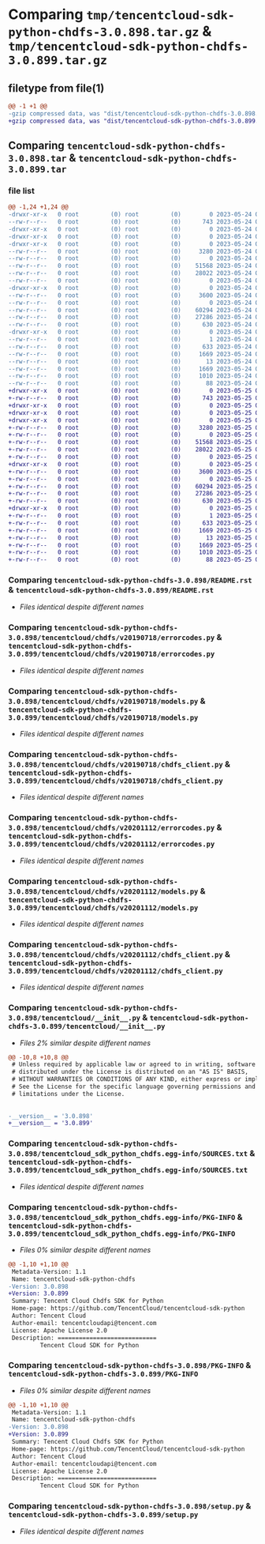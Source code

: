 # Comparing `tmp/tencentcloud-sdk-python-chdfs-3.0.898.tar.gz` & `tmp/tencentcloud-sdk-python-chdfs-3.0.899.tar.gz`

## filetype from file(1)

```diff
@@ -1 +1 @@
-gzip compressed data, was "dist/tencentcloud-sdk-python-chdfs-3.0.898.tar", last modified: Wed May 24 01:51:48 2023, max compression
+gzip compressed data, was "dist/tencentcloud-sdk-python-chdfs-3.0.899.tar", last modified: Thu May 25 00:20:17 2023, max compression
```

## Comparing `tencentcloud-sdk-python-chdfs-3.0.898.tar` & `tencentcloud-sdk-python-chdfs-3.0.899.tar`

### file list

```diff
@@ -1,24 +1,24 @@
-drwxr-xr-x   0 root         (0) root         (0)        0 2023-05-24 01:51:48.000000 tencentcloud-sdk-python-chdfs-3.0.898/
--rw-r--r--   0 root         (0) root         (0)      743 2023-05-24 01:51:48.000000 tencentcloud-sdk-python-chdfs-3.0.898/README.rst
-drwxr-xr-x   0 root         (0) root         (0)        0 2023-05-24 01:51:48.000000 tencentcloud-sdk-python-chdfs-3.0.898/tencentcloud/
-drwxr-xr-x   0 root         (0) root         (0)        0 2023-05-24 01:51:48.000000 tencentcloud-sdk-python-chdfs-3.0.898/tencentcloud/chdfs/
-drwxr-xr-x   0 root         (0) root         (0)        0 2023-05-24 01:51:48.000000 tencentcloud-sdk-python-chdfs-3.0.898/tencentcloud/chdfs/v20190718/
--rw-r--r--   0 root         (0) root         (0)     3280 2023-05-24 01:51:48.000000 tencentcloud-sdk-python-chdfs-3.0.898/tencentcloud/chdfs/v20190718/errorcodes.py
--rw-r--r--   0 root         (0) root         (0)        0 2023-05-24 01:51:48.000000 tencentcloud-sdk-python-chdfs-3.0.898/tencentcloud/chdfs/v20190718/__init__.py
--rw-r--r--   0 root         (0) root         (0)    51568 2023-05-24 01:51:48.000000 tencentcloud-sdk-python-chdfs-3.0.898/tencentcloud/chdfs/v20190718/models.py
--rw-r--r--   0 root         (0) root         (0)    28022 2023-05-24 01:51:48.000000 tencentcloud-sdk-python-chdfs-3.0.898/tencentcloud/chdfs/v20190718/chdfs_client.py
--rw-r--r--   0 root         (0) root         (0)        0 2023-05-24 01:51:48.000000 tencentcloud-sdk-python-chdfs-3.0.898/tencentcloud/chdfs/__init__.py
-drwxr-xr-x   0 root         (0) root         (0)        0 2023-05-24 01:51:48.000000 tencentcloud-sdk-python-chdfs-3.0.898/tencentcloud/chdfs/v20201112/
--rw-r--r--   0 root         (0) root         (0)     3600 2023-05-24 01:51:48.000000 tencentcloud-sdk-python-chdfs-3.0.898/tencentcloud/chdfs/v20201112/errorcodes.py
--rw-r--r--   0 root         (0) root         (0)        0 2023-05-24 01:51:48.000000 tencentcloud-sdk-python-chdfs-3.0.898/tencentcloud/chdfs/v20201112/__init__.py
--rw-r--r--   0 root         (0) root         (0)    60294 2023-05-24 01:51:48.000000 tencentcloud-sdk-python-chdfs-3.0.898/tencentcloud/chdfs/v20201112/models.py
--rw-r--r--   0 root         (0) root         (0)    27286 2023-05-24 01:51:48.000000 tencentcloud-sdk-python-chdfs-3.0.898/tencentcloud/chdfs/v20201112/chdfs_client.py
--rw-r--r--   0 root         (0) root         (0)      630 2023-05-24 01:51:48.000000 tencentcloud-sdk-python-chdfs-3.0.898/tencentcloud/__init__.py
-drwxr-xr-x   0 root         (0) root         (0)        0 2023-05-24 01:51:48.000000 tencentcloud-sdk-python-chdfs-3.0.898/tencentcloud_sdk_python_chdfs.egg-info/
--rw-r--r--   0 root         (0) root         (0)        1 2023-05-24 01:51:48.000000 tencentcloud-sdk-python-chdfs-3.0.898/tencentcloud_sdk_python_chdfs.egg-info/dependency_links.txt
--rw-r--r--   0 root         (0) root         (0)      633 2023-05-24 01:51:48.000000 tencentcloud-sdk-python-chdfs-3.0.898/tencentcloud_sdk_python_chdfs.egg-info/SOURCES.txt
--rw-r--r--   0 root         (0) root         (0)     1669 2023-05-24 01:51:48.000000 tencentcloud-sdk-python-chdfs-3.0.898/tencentcloud_sdk_python_chdfs.egg-info/PKG-INFO
--rw-r--r--   0 root         (0) root         (0)       13 2023-05-24 01:51:48.000000 tencentcloud-sdk-python-chdfs-3.0.898/tencentcloud_sdk_python_chdfs.egg-info/top_level.txt
--rw-r--r--   0 root         (0) root         (0)     1669 2023-05-24 01:51:48.000000 tencentcloud-sdk-python-chdfs-3.0.898/PKG-INFO
--rw-r--r--   0 root         (0) root         (0)     1010 2023-05-24 01:51:48.000000 tencentcloud-sdk-python-chdfs-3.0.898/setup.py
--rw-r--r--   0 root         (0) root         (0)       88 2023-05-24 01:51:48.000000 tencentcloud-sdk-python-chdfs-3.0.898/setup.cfg
+drwxr-xr-x   0 root         (0) root         (0)        0 2023-05-25 00:20:17.000000 tencentcloud-sdk-python-chdfs-3.0.899/
+-rw-r--r--   0 root         (0) root         (0)      743 2023-05-25 00:20:17.000000 tencentcloud-sdk-python-chdfs-3.0.899/README.rst
+drwxr-xr-x   0 root         (0) root         (0)        0 2023-05-25 00:20:17.000000 tencentcloud-sdk-python-chdfs-3.0.899/tencentcloud/
+drwxr-xr-x   0 root         (0) root         (0)        0 2023-05-25 00:20:17.000000 tencentcloud-sdk-python-chdfs-3.0.899/tencentcloud/chdfs/
+drwxr-xr-x   0 root         (0) root         (0)        0 2023-05-25 00:20:17.000000 tencentcloud-sdk-python-chdfs-3.0.899/tencentcloud/chdfs/v20190718/
+-rw-r--r--   0 root         (0) root         (0)     3280 2023-05-25 00:20:17.000000 tencentcloud-sdk-python-chdfs-3.0.899/tencentcloud/chdfs/v20190718/errorcodes.py
+-rw-r--r--   0 root         (0) root         (0)        0 2023-05-25 00:20:17.000000 tencentcloud-sdk-python-chdfs-3.0.899/tencentcloud/chdfs/v20190718/__init__.py
+-rw-r--r--   0 root         (0) root         (0)    51568 2023-05-25 00:20:17.000000 tencentcloud-sdk-python-chdfs-3.0.899/tencentcloud/chdfs/v20190718/models.py
+-rw-r--r--   0 root         (0) root         (0)    28022 2023-05-25 00:20:17.000000 tencentcloud-sdk-python-chdfs-3.0.899/tencentcloud/chdfs/v20190718/chdfs_client.py
+-rw-r--r--   0 root         (0) root         (0)        0 2023-05-25 00:20:17.000000 tencentcloud-sdk-python-chdfs-3.0.899/tencentcloud/chdfs/__init__.py
+drwxr-xr-x   0 root         (0) root         (0)        0 2023-05-25 00:20:17.000000 tencentcloud-sdk-python-chdfs-3.0.899/tencentcloud/chdfs/v20201112/
+-rw-r--r--   0 root         (0) root         (0)     3600 2023-05-25 00:20:17.000000 tencentcloud-sdk-python-chdfs-3.0.899/tencentcloud/chdfs/v20201112/errorcodes.py
+-rw-r--r--   0 root         (0) root         (0)        0 2023-05-25 00:20:17.000000 tencentcloud-sdk-python-chdfs-3.0.899/tencentcloud/chdfs/v20201112/__init__.py
+-rw-r--r--   0 root         (0) root         (0)    60294 2023-05-25 00:20:17.000000 tencentcloud-sdk-python-chdfs-3.0.899/tencentcloud/chdfs/v20201112/models.py
+-rw-r--r--   0 root         (0) root         (0)    27286 2023-05-25 00:20:17.000000 tencentcloud-sdk-python-chdfs-3.0.899/tencentcloud/chdfs/v20201112/chdfs_client.py
+-rw-r--r--   0 root         (0) root         (0)      630 2023-05-25 00:20:17.000000 tencentcloud-sdk-python-chdfs-3.0.899/tencentcloud/__init__.py
+drwxr-xr-x   0 root         (0) root         (0)        0 2023-05-25 00:20:17.000000 tencentcloud-sdk-python-chdfs-3.0.899/tencentcloud_sdk_python_chdfs.egg-info/
+-rw-r--r--   0 root         (0) root         (0)        1 2023-05-25 00:20:17.000000 tencentcloud-sdk-python-chdfs-3.0.899/tencentcloud_sdk_python_chdfs.egg-info/dependency_links.txt
+-rw-r--r--   0 root         (0) root         (0)      633 2023-05-25 00:20:17.000000 tencentcloud-sdk-python-chdfs-3.0.899/tencentcloud_sdk_python_chdfs.egg-info/SOURCES.txt
+-rw-r--r--   0 root         (0) root         (0)     1669 2023-05-25 00:20:17.000000 tencentcloud-sdk-python-chdfs-3.0.899/tencentcloud_sdk_python_chdfs.egg-info/PKG-INFO
+-rw-r--r--   0 root         (0) root         (0)       13 2023-05-25 00:20:17.000000 tencentcloud-sdk-python-chdfs-3.0.899/tencentcloud_sdk_python_chdfs.egg-info/top_level.txt
+-rw-r--r--   0 root         (0) root         (0)     1669 2023-05-25 00:20:17.000000 tencentcloud-sdk-python-chdfs-3.0.899/PKG-INFO
+-rw-r--r--   0 root         (0) root         (0)     1010 2023-05-25 00:20:17.000000 tencentcloud-sdk-python-chdfs-3.0.899/setup.py
+-rw-r--r--   0 root         (0) root         (0)       88 2023-05-25 00:20:17.000000 tencentcloud-sdk-python-chdfs-3.0.899/setup.cfg
```

### Comparing `tencentcloud-sdk-python-chdfs-3.0.898/README.rst` & `tencentcloud-sdk-python-chdfs-3.0.899/README.rst`

 * *Files identical despite different names*

### Comparing `tencentcloud-sdk-python-chdfs-3.0.898/tencentcloud/chdfs/v20190718/errorcodes.py` & `tencentcloud-sdk-python-chdfs-3.0.899/tencentcloud/chdfs/v20190718/errorcodes.py`

 * *Files identical despite different names*

### Comparing `tencentcloud-sdk-python-chdfs-3.0.898/tencentcloud/chdfs/v20190718/models.py` & `tencentcloud-sdk-python-chdfs-3.0.899/tencentcloud/chdfs/v20190718/models.py`

 * *Files identical despite different names*

### Comparing `tencentcloud-sdk-python-chdfs-3.0.898/tencentcloud/chdfs/v20190718/chdfs_client.py` & `tencentcloud-sdk-python-chdfs-3.0.899/tencentcloud/chdfs/v20190718/chdfs_client.py`

 * *Files identical despite different names*

### Comparing `tencentcloud-sdk-python-chdfs-3.0.898/tencentcloud/chdfs/v20201112/errorcodes.py` & `tencentcloud-sdk-python-chdfs-3.0.899/tencentcloud/chdfs/v20201112/errorcodes.py`

 * *Files identical despite different names*

### Comparing `tencentcloud-sdk-python-chdfs-3.0.898/tencentcloud/chdfs/v20201112/models.py` & `tencentcloud-sdk-python-chdfs-3.0.899/tencentcloud/chdfs/v20201112/models.py`

 * *Files identical despite different names*

### Comparing `tencentcloud-sdk-python-chdfs-3.0.898/tencentcloud/chdfs/v20201112/chdfs_client.py` & `tencentcloud-sdk-python-chdfs-3.0.899/tencentcloud/chdfs/v20201112/chdfs_client.py`

 * *Files identical despite different names*

### Comparing `tencentcloud-sdk-python-chdfs-3.0.898/tencentcloud/__init__.py` & `tencentcloud-sdk-python-chdfs-3.0.899/tencentcloud/__init__.py`

 * *Files 2% similar despite different names*

```diff
@@ -10,8 +10,8 @@
 # Unless required by applicable law or agreed to in writing, software
 # distributed under the License is distributed on an "AS IS" BASIS,
 # WITHOUT WARRANTIES OR CONDITIONS OF ANY KIND, either express or implied.
 # See the License for the specific language governing permissions and
 # limitations under the License.
 
 
-__version__ = '3.0.898'
+__version__ = '3.0.899'
```

### Comparing `tencentcloud-sdk-python-chdfs-3.0.898/tencentcloud_sdk_python_chdfs.egg-info/SOURCES.txt` & `tencentcloud-sdk-python-chdfs-3.0.899/tencentcloud_sdk_python_chdfs.egg-info/SOURCES.txt`

 * *Files identical despite different names*

### Comparing `tencentcloud-sdk-python-chdfs-3.0.898/tencentcloud_sdk_python_chdfs.egg-info/PKG-INFO` & `tencentcloud-sdk-python-chdfs-3.0.899/tencentcloud_sdk_python_chdfs.egg-info/PKG-INFO`

 * *Files 0% similar despite different names*

```diff
@@ -1,10 +1,10 @@
 Metadata-Version: 1.1
 Name: tencentcloud-sdk-python-chdfs
-Version: 3.0.898
+Version: 3.0.899
 Summary: Tencent Cloud Chdfs SDK for Python
 Home-page: https://github.com/TencentCloud/tencentcloud-sdk-python
 Author: Tencent Cloud
 Author-email: tencentcloudapi@tencent.com
 License: Apache License 2.0
 Description: ============================
         Tencent Cloud SDK for Python
```

### Comparing `tencentcloud-sdk-python-chdfs-3.0.898/PKG-INFO` & `tencentcloud-sdk-python-chdfs-3.0.899/PKG-INFO`

 * *Files 0% similar despite different names*

```diff
@@ -1,10 +1,10 @@
 Metadata-Version: 1.1
 Name: tencentcloud-sdk-python-chdfs
-Version: 3.0.898
+Version: 3.0.899
 Summary: Tencent Cloud Chdfs SDK for Python
 Home-page: https://github.com/TencentCloud/tencentcloud-sdk-python
 Author: Tencent Cloud
 Author-email: tencentcloudapi@tencent.com
 License: Apache License 2.0
 Description: ============================
         Tencent Cloud SDK for Python
```

### Comparing `tencentcloud-sdk-python-chdfs-3.0.898/setup.py` & `tencentcloud-sdk-python-chdfs-3.0.899/setup.py`

 * *Files identical despite different names*

